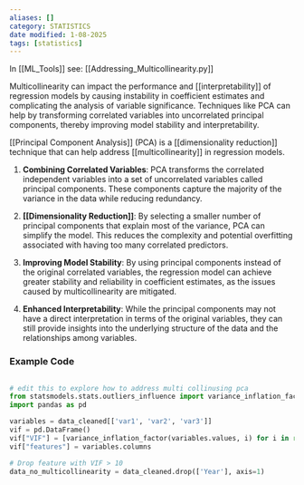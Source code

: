 ```yaml
---
aliases: []
category: STATISTICS
date modified: 1-08-2025
tags: [statistics]
---
```

In [[ML_Tools]] see: [[Addressing_Multicollinearity.py]]

Multicollinearity can impact the performance and [[interpretability]] of regression models by causing instability in coefficient estimates and complicating the analysis of variable significance. Techniques like PCA can help by transforming correlated variables into uncorrelated principal components, thereby improving model stability and interpretability.

[[Principal Component Analysis]] (PCA) is a [[dimensionality reduction]] technique that can help address [[multicollinearity]] in regression models.

1. **Combining Correlated Variables**: PCA transforms the correlated independent variables into a set of uncorrelated variables called principal components. These components capture the majority of the variance in the data while reducing redundancy.

2. **[[Dimensionality Reduction]]**: By selecting a smaller number of principal components that explain most of the variance, PCA can simplify the model. This reduces the complexity and potential overfitting associated with having too many correlated predictors.

3. **Improving Model Stability**: By using principal components instead of the original correlated variables, the regression model can achieve greater stability and reliability in coefficient estimates, as the issues caused by multicollinearity are mitigated.

4. **Enhanced Interpretability**: While the principal components may not have a direct interpretation in terms of the original variables, they can still provide insights into the underlying structure of the data and the relationships among variables.
### Example Code

```python

# edit this to explore how to address multi collinusing pca 
from statsmodels.stats.outliers_influence import variance_inflation_factor
import pandas as pd

variables = data_cleaned[['var1', 'var2', 'var3']]
vif = pd.DataFrame()
vif["VIF"] = [variance_inflation_factor(variables.values, i) for i in range(variables.shape[1])]
vif["features"] = variables.columns

# Drop feature with VIF > 10
data_no_multicollinearity = data_cleaned.drop(['Year'], axis=1)
```

